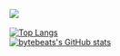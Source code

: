![](https://komarev.com/ghpvc/?username=bytebeats&color=blueviolet&style=flat)
<br>
<br>
[![Top Langs](https://github-readme-stats.vercel.app/api/top-langs/?username=bytebeats&layout=compact&theme=radical&langs_count=6)](https://github.com/anuraghazra/github-readme-stats)
<br>
[![bytebeats's GitHub stats](https://github-readme-stats.vercel.app/api?username=bytebeats&show_icons=ture&theme=radical&show_owner=true)](https://github.com/anuraghazra/github-readme-stats)

[comment]: <> ([![Readme Card]&#40;https://github-readme-stats.vercel.app/api/pin/?username=bytebeats&show_owner=true&repo=bytebeats&#41;]&#40;https://github.com/anuraghazra/github-readme-stats&#41;)

[comment]: <> (<a href="https://github.com/anuraghazra/github-readme-stats">)

[comment]: <> (<img align="center" src="https://github-readme-stats.vercel.app/api/pin/?username=bytebeats&repo=bytebeats" />)

[comment]: <> (</a>)

[comment]: <> (<a href="https://github.com/anuraghazra/convoychat">)

[comment]: <> (<img align="center" src="https://github-readme-stats.vercel.app/api/pin/?username=bytebeats&repo=bytebeats" />)

[comment]: <> (</a>)

